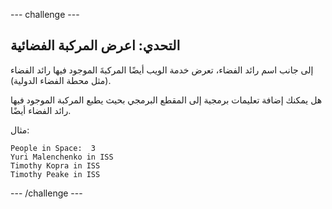 --- challenge ---
## التحدي: اعرض المركبة الفضائية

إلى جانب اسم رائد الفضاء، تعرض خدمة الويب أيضًا المركبةَ الموجود فيها رائد الفضاء (مثل محطة الفضاء الدولية).

هل يمكنك إضافة تعليمات برمجية إلى المقطع البرمجي بحيث يطبع المركبة الموجود فيها رائد الفضاء أيضًا. 

مثال:

```
People in Space:  3
Yuri Malenchenko in ISS
Timothy Kopra in ISS
Timothy Peake in ISS
```




--- /challenge ---